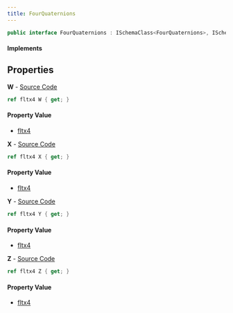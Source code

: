 ```yaml
---
title: FourQuaternions
---
```


```csharp
public interface FourQuaternions : ISchemaClass<FourQuaternions>, ISchemaField, ISchemaClass, INativeHandle
```

#### Implements

## Properties

**W** - [Source Code](https://github.com/swiftly-solution/swiftlys2/blob/main/managed/src/SwiftlyS2.Generated/Schemas/Interfaces/FourQuaternions.cs#L22)

```csharp
ref fltx4 W { get; }
```

#### Property Value

- [fltx4](/docs/api/shared/natives/fltx4)

**X** - [Source Code](https://github.com/swiftly-solution/swiftlys2/blob/main/managed/src/SwiftlyS2.Generated/Schemas/Interfaces/FourQuaternions.cs#L16)

```csharp
ref fltx4 X { get; }
```

#### Property Value

- [fltx4](/docs/api/shared/natives/fltx4)

**Y** - [Source Code](https://github.com/swiftly-solution/swiftlys2/blob/main/managed/src/SwiftlyS2.Generated/Schemas/Interfaces/FourQuaternions.cs#L18)

```csharp
ref fltx4 Y { get; }
```

#### Property Value

- [fltx4](/docs/api/shared/natives/fltx4)

**Z** - [Source Code](https://github.com/swiftly-solution/swiftlys2/blob/main/managed/src/SwiftlyS2.Generated/Schemas/Interfaces/FourQuaternions.cs#L20)

```csharp
ref fltx4 Z { get; }
```

#### Property Value

- [fltx4](/docs/api/shared/natives/fltx4)

